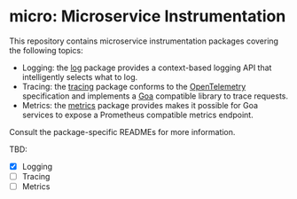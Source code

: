 # micro: Microservice Instrumentation

This repository contains microservice instrumentation packages covering the
following topics:

* Logging: the [log](log/) package provides a context-based logging API that
  intelligently selects what to log.
* Tracing: the [tracing](tracing/) package conforms to the
  [OpenTelemetry](https://opentelemetry.io/) specification and implements a
  [Goa](https://goa.design) compatible library to trace requests.
* Metrics: the [metrics](metrics/) package provides makes it possible for Goa
  services to expose a Prometheus compatible metrics endpoint.

Consult the package-specific READMEs for more information.

TBD:
- [x] Logging
- [ ] Tracing
- [ ] Metrics
